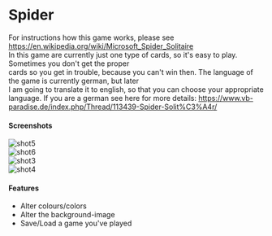 # Spider
For instructions how this game works, please see https://en.wikipedia.org/wiki/Microsoft_Spider_Solitaire  
In this game are currently just one type of cards, so it's easy to play. Sometimes you don't get the proper  
cards so you get in trouble, because you can't win then. The language of the game is currently german, but later  
I am going to translate it to english, so that you can choose your appropriate language. If you are a german
see here for more details: https://www.vb-paradise.de/index.php/Thread/113439-Spider-Solit%C3%A4r/

#### Screenshots  
![shot5](http://www.seite.bplaced.net/Git/Images/1.png)  
![shot6](http://www.seite.bplaced.net/Git/Images/2.png)  
![shot3](http://www.seite.bplaced.net/Git/Images/3.png)  
![shot4](http://www.seite.bplaced.net/Git/Images/4.png)  

#### Features  
- Alter colours/colors  
- Alter the background-image  
- Save/Load a game you've played  
